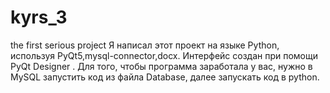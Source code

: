# kyrs_3
the first serious project
Я написал этот проект на языке Python, используя PyQt5,mysql-connector,docx. Интерфейс создан при помощи PyQt Designer .
Для того, чтобы программа заработала у вас, нужно в MySQL запустить код из файла Database, далее запускать код в python.
